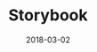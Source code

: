 ---
date: 2018-03-02
title: Storybook
link: https://storybook.js.org/
image: ./images/storybook.jpg
description: Storybook is the UI development environment You'll love to use. You can use it with any kind of React or Vue or Angular project.
tags:
- development
- documentation

# ================================
# TOOLS CATEGORIES AVAILABLE
# ================================
# - design
# - development
# - documentation
# - frameworks
# - sketch
#   type: Plugin
#   type: Sketch File
# ================================
---